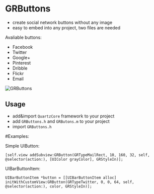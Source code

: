 # GRButtons

- create social network buttons without any image
- easy to embed into any project, two files are needed

Avaliable buttons:
- Facebook
- Twitter
- Google+
- Pinterest
- Dribble
- Flickr
- Email

<img src="https://github.com/GRButtons/blob/master/buttons_screenshot.png" alt="GRButtons" title="GRButtons" style="display:block; margin: 10px auto 30px auto;" class="center">

## Usage

- add&import `QuartzCore` framework to your project
- add `GRButtons.h` and `GRButons.m` to your project
- import `GRButtons.h`

#Examples:

Simple UIButton:

	[self.view addSubview:GRButton(GRTypeMailRect, 10, 160, 32, self, @selector(action:), [UIColor grayColor], GRStyleIn)];

UIBarButtonItem:

	UIBarButtonItem *button = [[UIBarButtonItem alloc] initWithCustomView:GRButton(GRTypeTwitter, 0, 0, 64, self, @selector(action:), color, GRStyleIn)];